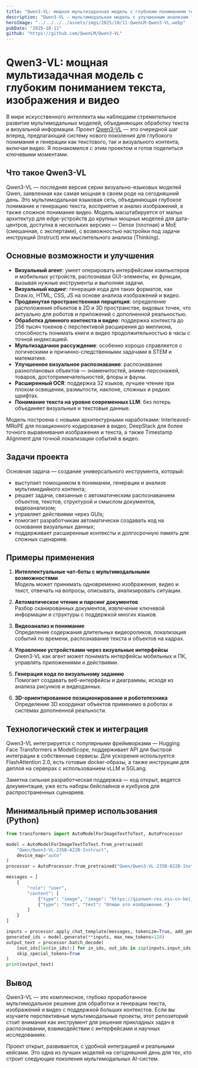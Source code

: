 ```yaml
---
title: "Qwen3-VL: мощная мультизадачная модель с глубоким пониманием текста, изображения и видео"
description: "Qwen3-VL — мультимодальная модель с улучшенным анализом текста, изображений и видео, 3D-локацией и взаимодействием с устройствами."
heroImage: "../../../../assets/imgs/2025/10/11-QwenLM-Qwen3-VL.webp"
pubDate: "2025-10-11"
github: "https://github.com/QwenLM/Qwen3-VL"
---
```


# Qwen3-VL: мощная мультизадачная модель с глубоким пониманием текста, изображения и видео

В мире искусственного интеллекта мы наблюдаем стремительное развитие мультимодальных моделей, объединяющих обработку текста и визуальной информации. Проект [Qwen3-VL](https://github.com/QwenLM/Qwen3-VL) — это очередной шаг вперед, предлагающий систему нового поколения для глубокого понимания и генерации как текстового, так и визуального контента, включая видео. Я познакомился с этим проектом и готов поделиться ключевыми моментами.

## Что такое Qwen3-VL

Qwen3-VL — последняя версия серии визуально-языковых моделей Qwen, заявленная как самая мощная в своем роде на сегодняшний день. Это мультимодальная языковая сеть, объединяющая глубокое понимание и генерацию текста, восприятие и анализ изображений, а также сложное понимание видео. Модель масштабируется от малых архитектур для edge-устройств до крупных мощных моделей для дата-центров, доступна в нескольких версиях — Dense (плотная) и MoE (смешанная, с экспертами), с возможностью настройки под задачи инструкций (Instruct) или мыслительного анализа (Thinking).

## Основные возможности и улучшения

- **Визуальный агент**: умеет оперировать интерфейсами компьютеров и мобильных устройств, распознавая GUI-элементы, их функции, вызывая нужные инструменты и выполняя задачи.
- **Визуальный кодинг**: генерация кода для таких форматов, как Draw.io, HTML, CSS, JS на основе анализа изображений и видео.
- **Продвинутая пространственная перцепция**: определение расположения объектов в 2D и 3D пространстве, видовых точек, что актуально для роботов и приложений с дополненной реальностью.
- **Обработка длинного контекста и видео**: поддержка контекста до 256 тысяч токенов с перспективой расширения до миллиона, способность понимать книги и видео продолжительностью в часы с точной индексацией.
- **Мультизадачное рассуждение**: особенно хорошо справляется с логическими и причинно-следственными задачами в STEM и математике.
- **Улучшенное визуальное распознавание**: распознавание разноплановых объектов — знаменитостей, аниме-персонажей, товаров, достопримечательностей, флоры и фауны.
- **Расширенный OCR**: поддержка 32 языков, лучшее чтение при плохом освещении, размытости, наклоне, сложных и редких шрифтах.
- **Понимание текста на уровне современных LLM**: без потерь объединяет визуальные и текстовые данные.

Модель построена с новыми архитектурными наработками: Interleaved-MRoPE для позиционного кодирования в видео, DeepStack для более точного выравнивания изображения и текста, а также Timestamp Alignment для точной локализации событий в видео.

## Задачи проекта

Основная задача — создание универсального инструмента, который:

- выступает помощником в понимании, генерации и анализе мультимедийного контента;
- решает задачи, связанные с автоматическим распознаванием объектов, текстов, структурой и смыслом документов, видеоанализом;
- управляет действиями через GUIs;
- помогает разработчикам автоматически создавать код на основании визуальных данных;
- поддерживает расширенные контексты и долгосрочную память для сложных сценариев.

## Примеры применения

1. **Интеллектуальные чат-боты с мультимодальными возможностями**  
   Модель может принимать одновременно изображения, видео и текст, отвечать на вопросы, описывать, анализировать ситуации.

2. **Автоматическое чтение и парсинг документов**  
   Разбор сканированных документов, извлечение ключевой информации и структуры с поддержкой многих языков.

3. **Видеоанализ и понимание**  
   Определение содержания длительных видеороликов, локализация событий по времени, распознавание текста и объектов на кадрах.

4. **Управление устройствами через визуальные интерфейсы**  
   Qwen3-VL как агент может понимать интерфейсы мобильных и ПК, управлять приложениями и действиями.

5. **Генерация кода по визуальному заданию**  
   Помогает создавать веб-интерфейсы и диаграммы, исходя из анализа рисунков и видеоданных.

6. **3D-ориентированное позиционирование и робототехника**  
   Определение 3D координат объектов применимо в роботах и системах дополненной реальности.

## Технологический стек и интеграция

Qwen3-VL интегрируется с популярными фреймворками — Hugging Face Transformers и ModelScope, поддерживает API для быстрой интеграции в собственные сервисы. Для ускорения используется FlashAttention 2.0, есть готовые docker-образы, а также инструкции для деплоя на серверах с использованием vLLM и SGLang.

Заметна сильная разработческая поддержка — код открыт, ведется документация, уже есть наборы бейслайнов и кукбуков для распространенных сценариев.

## Минимальный пример использования (Python)

```python
from transformers import AutoModelForImageTextToText, AutoProcessor

model = AutoModelForImageTextToText.from_pretrained(
    "Qwen/Qwen3-VL-235B-A22B-Instruct",
    device_map="auto"
)
processor = AutoProcessor.from_pretrained("Qwen/Qwen3-VL-235B-A22B-Instruct")

messages = [
    {
        "role": "user",
        "content": [
            {"type": "image", "image": "https://qianwen-res.oss-cn-beijing.aliyuncs.com/Qwen-VL/assets/demo.jpeg"},
            {"type": "text", "text": "Опиши это изображение."}
        ]
    }
]

inputs = processor.apply_chat_template(messages, tokenize=True, add_generation_prompt=True, return_tensors="pt").to(model.device)
generated_ids = model.generate(**inputs, max_new_tokens=128)
output_text = processor.batch_decode(
    [out_ids[len(in_ids):] for in_ids, out_ids in zip(inputs.input_ids, generated_ids)],
    skip_special_tokens=True
)
print(output_text)
```

## Вывод

Qwen3-VL — это комплексное, глубоко проработанное мультимодальное решение для обработки и генерации текста, изображений и видео с поддержкой больших контекстов. Если вы изучаете перспективные мультимодальные проекты, этот репозиторий стоит внимания как инструмент для решения прикладных задач в распознавании, взаимодействии с интерфейсами и научных исследованиях.

Проект открыт, развивается, с удобной интеграцией и реальными кейсами. Это одна из лучших моделей на сегодняшний день для тех, кто строит следующие поколения мультимодальных AI-систем.